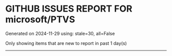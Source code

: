 
# GITHUB ISSUES REPORT FOR microsoft/PTVS


Generated on 2024-11-29 using: stale=30, all=False


Only showing items that are new to report in past 1 day(s)


---




















